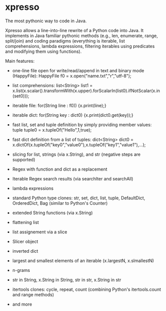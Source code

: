 # xpresso
The most pythonic way to code in Java.

Xpresso allows a line-into-line rewrite of a Python code into Java. It implements in Java familiar pythonic methods (e.g., len, enumerate, range, split/join) and coding paradigms (everything is iterable, list comprehensions, lambda expressions, filtering iterables using predicates and modifying them using functions).

Main features:

 * one-line file open for write/read/append in text and binary mode (HappyFile): HappyFile f0 = x.open("name.txt","r","utf-8");

 * list comprehensions: list\<String\> list1 = x.list(x.scalar().transformWith(x.upper).forScalarIn(list0).ifNotScalar(x.in(set0)));
 
 * iterable file: for(String line : f0)) {x.print(line);}
 
 * iterable dict: for(String key : dict0) {x.print(dict0.get(key));}

 * fast list, set and tuple definition by simply providing member values: tuple tuple0 = x.tupleOf("Hello",1,true);

 * fast dict definition from a list of tuples: dict\<String\> dict0 = x.dictOf(x.tupleOf("key0","value0"),x.tupleOf("key1","value1"),...);

 * slicing for list, strings (via x.String), and str (negative steps are supported)
 
 * Regex with function and dict as a replacement
 
 * Iterable Regex search results (via searchIter and searchAll)
  
 * lambda expressions
 
 * standard Python type clones: str, set, dict, list, tuple, DefaultDict, OrderedDict, Bag (similar to Python's Counter)
  
 * extended String functions (via x.String)
 
 * flattening list
 
 * list assignement via a slice
 
 * Slicer object
 
 * inverted dict
 
 * largest and smallest elements of an iterable (x.largestN, x.slmallestN)
 
 * n-grams
 
 * str in String, x.String in String, str in str, x.String in str
 
 * itertools clones: cycle, repeat, count (combining Python's itertools.count and range methods)
 
 * and more
